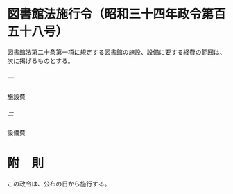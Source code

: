 # 図書館法施行令（昭和三十四年政令第百五十八号）
図書館法第二十条第一項に規定する図書館の施設、設備に要する経費の範囲は、次に掲げるものとする。
##### 一
施設費
##### 二
設備費
# 附　則
この政令は、公布の日から施行する。
